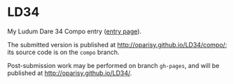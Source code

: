 # LD34
My Ludum Dare 34 Compo entry ([entry page](http://ludumdare.com/compo/ludum-dare-34/?action=preview&uid=50996)).

The submitted version is published at http://oparisy.github.io/LD34/compo/; its source code is on the `compo` branch.

Post-submission work may be performed on branch `gh-pages`, and will be published at http://oparisy.github.io/LD34/.